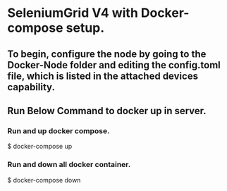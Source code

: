 # SeleniumGrid V4 with Docker-compose setup.

## To begin, configure the node by going to the Docker-Node folder and editing the config.toml file, which is listed in the attached devices capability.

## Run Below Command to docker up in server.

### Run and up docker compose.
$ docker-compose up

### Run and down all docker container.
$ docker-compose down

